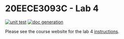 # 20EECE3093C - Lab 4

[![unit test](https://github.com/20EECE3093C-24SS/lab-4-gupta3a6/actions/workflows/ci-pytest.yaml/badge.svg?event=push)](https://github.com/20EECE3093C-24SS/lab-4-gupta3a6/actions/workflows/ci-pytest.yaml)
[![doc generation](https://github.com/20EECE3093C-24SS/lab-4-gupta3a6/actions/workflows/ci-sphinx.yaml/badge.svg?event=push)](https://github.com/20EECE3093C-24SS/lab-4-gupta3a6/actions/workflows/ci-sphinx.yaml)

Please see the course website for the lab 4 [instructions](https://20eece3093c-24ss.github.io/graded_artifacts/lab_assignments/lab_4.html).
